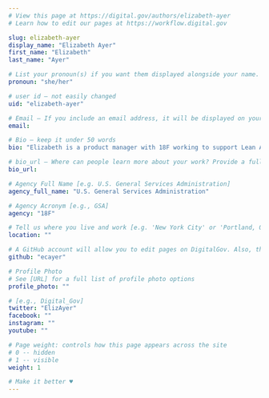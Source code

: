 ```yaml
---
# View this page at https://digital.gov/authors/elizabeth-ayer
# Learn how to edit our pages at https://workflow.digital.gov

slug: elizabeth-ayer
display_name: "Elizabeth Ayer"
first_name: "Elizabeth"
last_name: "Ayer"

# List your pronoun(s) if you want them displayed alongside your name. If blank, we'll use just your name. Learn more http://mypronouns.org
pronoun: "she/her"

# user id — not easily changed
uid: "elizabeth-ayer"

# Email — If you include an email address, it will be displayed on your profile page
email:

# Bio — keep it under 50 words
bio: "Elizabeth is a product manager with 18F working to support Lean Agile principles in government."

# bio_url — Where can people learn more about your work? Provide a full URL [e.g. 'https://www.example.gov/']
bio_url:

# Agency Full Name [e.g. U.S. General Services Administration]
agency_full_name: "U.S. General Services Administration"

# Agency Acronym [e.g., GSA]
agency: "18F"

# Tell us where you live and work [e.g. 'New York City' or 'Portland, OR']
location: ""

# A GitHub account will allow you to edit pages on DigitalGov. Also, the image used in your GitHub account can be used to populate your digital.gov profile photo. Learn more about getting a Github account at [URL]
github: "ecayer"

# Profile Photo
# See [URL] for a full list of profile photo options
profile_photo: ""

# [e.g., Digital_Gov]
twitter: "ElizAyer"
facebook: ""
instagram: ""
youtube: ""

# Page weight: controls how this page appears across the site
# 0 -- hidden
# 1 -- visible
weight: 1

# Make it better ♥
---
```

